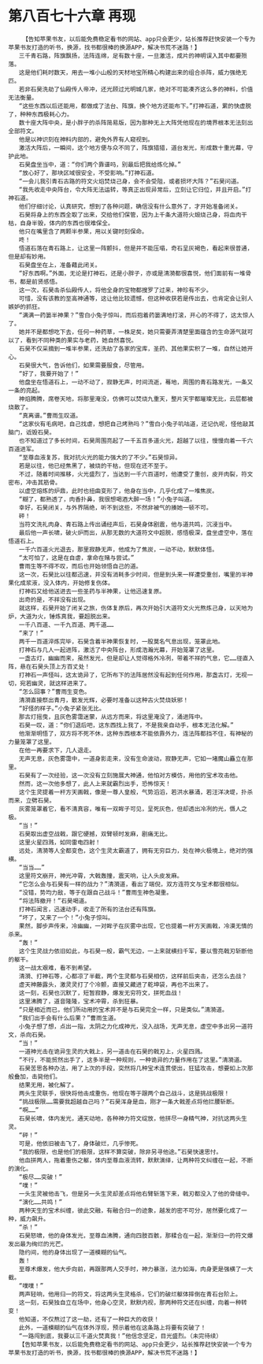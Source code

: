 # 第八百七十六章 再现
        【告知苹果书友，以后能免费稳定看书的网站、app只会更少，站长推荐赶快安装一个专为苹果书友打造的听书，换源，找书都很棒的换源APP，解决书荒不迷路！】
       三千青石路，阵旗飘扬，法阵连绵，足有数十座，一旦激活，成片的神明误入其中都要殒落。
       这是他们耗时数天，用去一堆小山般的天材地宝所精心构建出来的组合杀阵，威力强绝无匹。
       若非石昊洗劫了仙殿传人帝冲，还光顾过光明城几家，绝对不可能凑齐这么多的神料，价值无法衡量。
       “这些东西以后还能用，都做成了法台、阵旗，换个地方还能布下。”打神石道，累的快虚脱了，种种东西极耗心力。
       数十座大阵中央，是小胖子的杀阵简易版，因为那种无上大阵凭他现在的境界根本无法刻出全部符文。
       他是以神识刻在神料内部的，避免外界有人窥视到。
       激活大阵后，一瞬间，这个地方便与众不同了，阵旗猎猎，道台发光，形成数十重光幕，守护此地。
       石昊盘坐当中，道：“你们两个靠谱吗，别最后把我给炼化掉。”
       “放心好了，那块区域很安全，不受影响。”打神石道。
       “一会儿我引青石古路的符文火焰焚烧己身，会不会受阻，或者损坏大阵？”石昊问道。
       “我先收走中央阵台，令大阵无法运转，等真正出现异常后，立刻让它归位，并且开启。”打神石道。
       他们仔细讨论，认真研究，想到了各种问题，确信没有什么意外了，才开始准备闭关。
       石昊将身上的东西全取了出来，交给他们保管，因为上千条大道符火煅烧己身，将血肉干枯，自身半毁，体内的东西也很难保全。
       他只在嘴里含了两颗半参果，用以关键时刻保命。
       咚！
       悟道石落在青石路上，让这里一阵颤抖，但是并不能压塌，奇石呈灰褐色，看起来很普通，但是却有妙用。
       石昊盘坐在上，准备藉此闭关。
       “好东西啊。”外面，无论是打神石，还是小胖子，亦或是清漪都很喜悦，他们面前有一堆骨书，都是前贤感悟。
       这一次，石昊击杀仙殿传人，将他全身的宝物都搜罗了过来，神珍有不少。
       可惜，没有该教的至高神通等，这让他比较遗憾，但这种收获若是传出去，也肯定会让别人嫉妒的抓狂。
       “满满一药篓半神果？”雪白小兔子惊叫，而后抱着药篓满地打滚，开心的不得了，这太惊人了。
       她并不是都想吃下去，任何一种药草，一株足矣，她只需要弄清楚里面蕴含的生命源气就可以了，看到不同种类的果实与老药，她自然喜悦。
       石昊不仅采摘到一堆半参果，还洗劫了各家的宝库，圣药、其他果实积了一堆，自然让她开心。
       石昊很大气，告诉他们，如果需要服食，尽管用。
       “好了，我要开始了！”
       他盘坐在悟道石上，一动不动了，寂静无声，时间流逝，蓦地，周围的青石路发光，一条又一条的亮起。
       神焰腾腾，席卷天地，将那里淹没，仿佛可以焚烧九重天，整片天宇都璀璨无比，云层都被烧散了。
       “真离谱。”曹雨生叹道。
       “这家伙有毛病吧，自己找虐，想把自己烤熟吗？”雪白小兔子叽咕道，还记仇呢，怪他敲其脑门，诋毁石昊。
       也不知道过了多长时间，石昊周围亮起了一千五百多道火光，超越了以往，慢慢向着一千六百道进军。
       “至尊血液复苏，我对抗火光的能力强大的了不少。”石昊惊异。
       若是以往，他已经焦黑了，被烧的干枯，但现在还不至于。
       不过，随着时间推移，火光盛烈了，当达到一千六百道时，他遭受了重创，皮开肉裂，符文密布，冲击其筋骨。
       以虚空熔炼的炉鼎，此时也扭曲变形了，他身在当中，几乎化成了一堆焦炭。
       “糊了，都熟透了，肉香扑鼻，我很想喝酒大醉一场！”小兔子叫道。
       幸好，石昊闭关，与外界隔绝，听不到这些，不然非被气的揍她一顿不可。
       砰！
       当符文洗礼肉身、青石路上传出诵经声后，石昊身体剧震，他与道共鸣，沉浸当中。
       最后他一声长啸，破火炉而出，从那无数的大道符文中超脱，感悟极深，盘坐虚空中，落在悟道石上。
       一千六百道火光退去，那里寂静无声，他成为了焦炭，一动不动，默默体悟。
       “太可怕了，这是在自虐，拿命在赌与尝试。”
       曹雨生等不得不叹，而后也开始领悟自己的道。
       这一次，石昊比以往都迅速，并没有消耗多少时间，但是到头来一样遭受重创，嘴里的半神果化成浆液，没入体内，开始修复伤体。
       打神石又给他送进去一些圣药与半神果，让他迅速复原。
       出奇的是，不祥没有出现。
       就这样，石昊开始了闭关之旅，伤体复原后，再次开始引大道符文火光熬炼己身，以天地为炉，大道为火，锤炼真我，要超脱出来。
       一千八百道、一千九百道、两千道……
       “来了！”
       两千一百道淬炼完毕，石昊含着半神果恢复时，一股莫名气息出现，笼罩此地。
       打神石与几人一起进阵，激活了中央阵台，形成浩瀚光幕，开始笼罩了这里。
       一盏古灯，幽幽而来，虽然发光，但是却让人觉得格外冷冽，带着不祥的气息，它……径直入阵，悬在石昊头顶上方百丈处！
       打神石一声怪叫，这太诡异了，它所布下的法阵居然没有起到任何作用，那盏古灯，无视一切，宛若幽灵，就这样进来了。
       “怎么回事？”曹雨生变色。
       清漪直接祭出青月，散发光辉，必要时准备以这种古火焚烧妖邪！
       “好怪的样子。”小兔子紧张无比。
       那古灯摇曳，且灰色雾霭迷蒙，从远方而来，将这里淹没了，涌进阵中。
       石昊一叹，道：“你们退后吧，这东西找上我了，不是我亲自动手，根本无法化解。”
       他渐渐明悟了，双方将不死不休，这种东西根本不能依靠外力，连法阵都挡不住，有神秘的力量笼罩了这里。
       在他一再要求下，几人退走。
       无声无息，灰色雾霭中，一道身影走来，没有生命波动，寂静无声，它如一堵魔山矗立在那里。
       石昊有了一次经验，这一次没有立刻施展大神通，他怕对方模仿，用他的宝术攻击他。
       然而，这一次他多想了，此人上来就霸烈出手，恐怖惊天！
       这个生灵提着一杆方天画戟，像是一尊人皇般，气势滔滔，若洪水暴涌，若汪洋决堤，扑杀而来，立劈石昊。
       灰雾笼罩着它，看不清真容，唯有一双眸子可见，呈死灰色，但却透出冷冽的光，慑人之极。
       “当！”
       石昊取出虚空战戟，跟它硬撼，双臂顿时发麻，剧痛无比。
       这里火星四溅，如同雷电四射！
       远处，清漪等人全都变色，这个生灵太霸道了，拥有无穷巨力，处在神火极境上，绝对的强横。
       “当当……”
       这里符文崩开，神光冲霄，大戟轰撞，震天响，让人头皮发麻。
       “它怎么会与石昊有一样的战力？”清漪道，看出了端倪，双方连符文与宝术都很相似。
       “没错，势均力敌，等于在跟自己战斗！”曹雨生神色凝重。
       “将法阵撤开！”石昊喝道。
       打神石闻言，迅速动手，收走了所有的法台还有阵旗。
       “坏了，又来了一个！”小兔子惊叫。
       果然，脚步声传来，冷幽幽，一对眸子在灰雾中出现，它也提着一杆方天画戟，冷漠无情的杀来。
       “轰！”
       这个生灵战力依旧如此，与石昊一般，霸气无边，一上来就横扫千军，要以雪亮戟刃斩断他的躯干。
       这一战太艰难，看不到希望。
       清漪、打神石等，心都凉了半截，两个生灵都与石昊相仿，这样前后夹击，还怎么去战？
       虚天神藤露头，激灵灵打了个冷颤，直接又藏进了乾坤袋，再也不出来了。
       这一刻，石昊也沉默了，短暂寂静，爆发无穷符文，拼死血战！
       这里沸腾了，道音隆隆，宝术冲霄，杀到狂暴。
       “只是相近而已，他们所动用的宝术并不是与石昊完全一样，只是类似。”清漪道。
       “我们出手会有什么后果？”曹雨生道。
       小兔子想了想，点出一指，太阴之力化成神光，没入战场，无声无息，虚空中多出另一道符文，杀向石昊。
       “当！”
       一道神光击在诡异生灵的大戟上，另一道击在石昊的戟刃上，火星四溅。
       “不行，不能贸然出手了，这多半是一种规则，一种诡异的力量作用在了这里。”清漪道。
       石昊苦思各种办法，用了上次的手段，突然将几种宝术连贯使出，狂猛攻击，想要如上次那般叠加，击毙他们。
       结果无用，被化解了。
       两头生灵联手，很快将他击成重伤，他现在等于跟两个自己战斗，这是挑战极限！
       “挑战极限……需要我超越自己吗？”石昊浑身是血，刚才一条大戟差点将他拦腰斩断。
       “啊……”
       石昊长啸，体内发光，通天动地，各种神力符文绽放，他拼尽一身精气神，对抗这两头生灵。
       “砰！”
       可是，他依旧被击飞了，身体破烂，几乎惨死。
       “我的极限，也是他们的极限，这样不算突破，除非另寻他途。”石昊快速思忖。
       他血拼两人，拖着重伤之躯，体内至尊血液流转，默默演绎，让两种符文纠缠在一起，不断的演化。
       “极尽……突破！”
       “噗！”
       一头生灵被他击飞，但是另一头生灵却差点将他右臂斩落下来，戟刃都没入了他的骨缝中。
       “演化……共鸣！”
       两种天生的宝术纠缠，彼此交融，有融合归一的迹象，越发的密不可分，居然要化成了一种，威力飙升。
       “杀！”
       石昊怒啸，他的身体发光，至尊血沸腾，通向四肢百骸，那糅合在一起，渐渐归一的符文爆发出最为绚烂的光芒。
       隐约间，他的身体出现了一道模糊的仙气。
       轰！
       至尊术爆发，他大步向前，再跟那两人交手时，神力暴涨，法力如海，肉身更是强横了一大截。
       “噗噗！”
       两声轻响，他用归一的符文，将这两头生灵格杀，它们的破烂躯体摔倒在青石台阶上。
       这一刻，石昊独自立在场中，他身心空灵，默默内视，那两种符文还在纠缠，向着一种转变！
       他知道，不仅熬过了这一劫，还有了一种巨大的收获！
       此外，一道模糊的仙气在体外浮现，预示着他在这条路上将要有突破了！
       “一路闯到底，我要以三千道火焚真我！”他信念坚定，目光盛烈。（未完待续）
       【告知苹果书友，以后能免费稳定看书的网站、app只会更少，站长推荐赶快安装一个专为苹果书友打造的听书，换源，找书都很棒的换源APP，解决书荒不迷路！】